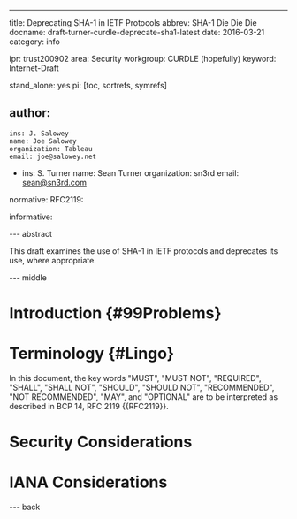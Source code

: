 ---
title: Deprecating SHA-1 in IETF Protocols
abbrev: SHA-1 Die Die Die
docname: draft-turner-curdle-deprecate-sha1-latest
date: 2016-03-21
category: info

ipr: trust200902
area: Security
workgroup: CURDLE (hopefully)
keyword: Internet-Draft

stand_alone: yes
pi: [toc, sortrefs, symrefs]

author:
 -
    ins: J. Salowey
    name: Joe Salowey
    organization: Tableau
    email: joe@salowey.net
 -
    ins: S. Turner
    name: Sean Turner
    organization: sn3rd
    email: sean@sn3rd.com

normative:
  RFC2119:

informative:

--- abstract

This draft examines the use of SHA-1 in IETF protocols and deprecates its use, where appropriate.

--- middle

Introduction {#99Problems}
============

Terminology {#Lingo}
===========
In this document, the key words "MUST", "MUST NOT", "REQUIRED", "SHALL", "SHALL NOT", "SHOULD", "SHOULD NOT", "RECOMMENDED", "NOT RECOMMENDED", "MAY", and "OPTIONAL" are to be interpreted as described in BCP 14, RFC 2119 {{RFC2119}}.

Security Considerations
=======================

IANA Considerations
===================

--- back
